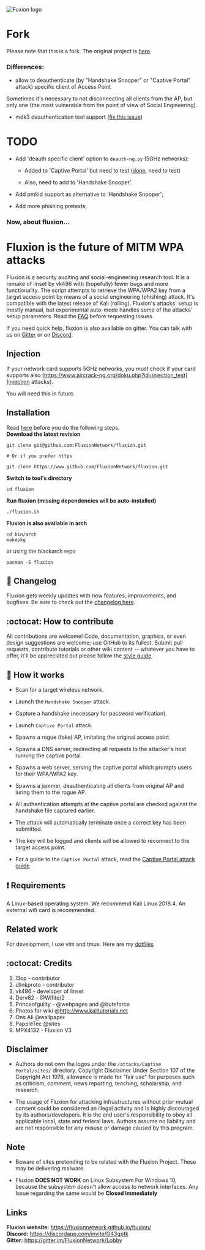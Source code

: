 ![Fuxion logo](https://github.com/chinarulezzz/refluxion/raw/master/logos/logo.jpg)

# Fork
Please note that this is a fork. The original project is [here](https://github.com/FluxionNetwork/fluxion).

### Differences:

- allow to deauthenticate (by "Handshake Snooper" or "Captive Portal" attack) specifiс client of Access Point

Sometimes it's necessary to not disconnecting all clients from the AP, but only one (the most vulnerable from the point of view of Social Engineering).

- mdk3 deauthentication tool support ([fix this issue](https://github.com/FluxionNetwork/fluxion/issues/749))

# TODO

- Add 'deauth specific client' option to `deauth-ng.py` (5GHz networks):
	- Added to 'Captive Portal' but need to test ([done](https://github.com/chinarulezzz/refluxion/commit/149016c79c0159d2279f8d24f83115ed731ffd54), need to test)

	- Also, need to add to 'Handshake Snooper'.

- Add pmkid support as alternative to 'Handshake Snooper';

- Add more phishing pretexts;

### Now, about fluxion...

# Fluxion is the future of MITM WPA attacks
Fluxion is a security auditing and social-engineering research tool. It is a remake of linset by vk496 with (hopefully) fewer bugs and more functionality. The script attempts to retrieve the WPA/WPA2 key from a target access point by means of a social engineering (phishing) attack. It's compatible with the latest release of Kali (rolling). Fluxion's attacks' setup is mostly manual, but experimental auto-mode handles some of the attacks' setup parameters. Read the [FAQ](https://github.com/FluxionNetwork/fluxion/wiki/FAQ) before requesting issues.

If you need quick help, fluxion is also available on gitter. You can talk with us on [Gitter](https://gitter.im/FluxionNetwork/Lobby) or on [Discord](https://discord.gg/G43gptk).

## Injection

If your network card supports 5GHz networks, you must check if your card supports also [https://www.aircrack-ng.org/doku.php?id=injection_test](injection attacks).

You will need this in future.

## Installation
Read [here](https://github.com/FluxionNetwork/fluxion/wiki/Generate-ssh-keys) before you do the following steps.
<br>
**Download the latest revision**
```
git clone git@github.com:FluxionNetwork/fluxion.git

# Or if you prefer https 

git clone https://www.github.com/FluxionNetwork/fluxion.git
```
**Switch to tool's directory**
```
cd fluxion 
```
**Run fluxion (missing dependencies will be auto-installed)**
```
./fluxion.sh
```

**Fluxion is also available in arch** 
```
cd bin/arch
makepkg
```

or using the blackarch repo
```
pacman -S fluxion
```

## :scroll: Changelog
Fluxion gets weekly updates with new features, improvements, and bugfixes.
Be sure to check out the [changelog here](https://github.com/FluxionNetwork/fluxion/commits/master).

## :octocat: How to contribute
All contributions are welcome! Code, documentation, graphics, or even design suggestions are welcome; use GitHub to its fullest. Submit pull requests, contribute tutorials or other wiki content -- whatever you have to offer, it'll be appreciated but please follow the [style guide](https://github.com/FluxionNetwork/fluxion/wiki/Code-style-guide).

## :book: How it works
* Scan for a target wireless network.
* Launch the `Handshake Snooper` attack.
* Capture a handshake (necessary for password verification).
* Launch `Captive Portal` attack.
* Spawns a rogue (fake) AP, imitating the original access point.
* Spawns a DNS server, redirecting all requests to the attacker's host running the captive portal.
* Spawns a web server, serving the captive portal which prompts users for their WPA/WPA2 key.
* Spawns a jammer, deauthenticating all clients from original AP and luring them to the rogue AP.
* All authentication attempts at the captive portal are checked against the handshake file captured earlier.
* The attack will automatically terminate once a correct key has been submitted.
* The key will be logged and clients will be allowed to reconnect to the target access point.

* For a guide to the `Captive Portal` attack, read the [Captive Portal attack guide](https://github.com/FluxionNetwork/fluxion/wiki/Captive-Portal-Attack)

## :heavy_exclamation_mark: Requirements

A Linux-based operating system. We recommend Kali Linux 2018.4. An external wifi card is recommended.

## Related work

For development, I use vim and tmux. Here are my [dotfiles](https://github.com/deltaxflux/takumi/)
## :octocat: Credits
1. l3op - contributor
2. dlinkproto - contributor
3. vk496 - developer of linset
4. Derv82 - @Wifite/2
5. Princeofguilty - @webpages and @buteforce
6. Photos for wiki @http://www.kalitutorials.net
7. Ons Ali @wallpaper
8. PappleTec @sites
9. MPX4132 - Fluxion V3

## Disclaimer
* Authors do not own the logos under the `/attacks/Captive Portal/sites/` directory. Copyright Disclaimer Under Section 107 of the Copyright Act 1976, allowance is made for "fair use" for purposes such as criticism, comment, news reporting, teaching, scholarship, and research.

* The usage of Fluxion for attacking infrastructures without prior mutual consent could be considered an illegal activity and is highly discouraged by its authors/developers. It is the end user's responsibility to obey all applicable local, state and federal laws. Authors assume no liability and are not responsible for any misuse or damage caused by this program.

## Note
* Beware of sites pretending to be related with the Fluxion Project. These may be delivering malware.

* Fluxion **DOES NOT WORK** on Linux Subsystem For Windows 10, because the subsystem doesn't allow access to network interfaces. Any Issue regarding the same would be **Closed Immediately**

## Links
**Fluxion website:** https://fluxionnetwork.github.io/fluxion/ <br>
**Discord:** https://discordapp.com/invite/G43gptk <br>
**Gitter:** https://gitter.im/FluxionNetwork/Lobby <br>
